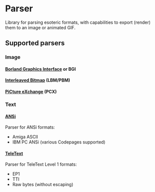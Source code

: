# Parser

Library for parsing esoteric formats, with capabilities to export (render)
them to an image or animated GIF.

## Supported parsers

### Image

#### [Borland Graphics Interface](image/bgi) or BGI

#### [Interleaved Bitmap](image/ilbm) (LBM/PBM)

#### [PiCture eXchange](image/pcx) (PCX)

### Text

#### [ANSi](text/ansi)

Parser for ANSi formats:
  * Amiga ASCII
  * IBM PC ANSi (various Codepages supported)

#### [TeleText](text/teletext)

Parser for TeleText Level 1 formats:
  * EP1
  * TTI
  * Raw bytes (without escaping)
